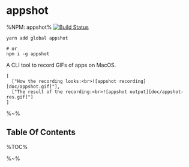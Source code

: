 # appshot

%NPM: appshot%
[![Build Status](https://travis-ci.org/artdecocode/appshot.svg?branch=master)](https://travis-ci.org/artdecocode/appshot)

```
yarn add global appshot

# or
npm i -g appshot
```

A CLI tool to record GIFs of apps on MacOS.

```table
[
  ["How the recording looks:<br>![appshot recording][doc/appshot.gif]"],
  ["The result of the recording:<br>![appshot output][doc/appshot-res.gif]"]
]
```

%~%

## Table Of Contents

%TOC%

%~%